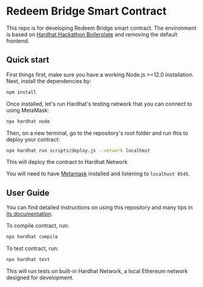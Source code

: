 # Redeem Bridge Smart Contract

This repo is for developing Redeem Bridge smart contract. The environment is based on [Hardhat Hackathon Boilerplate](https://github.com/NomicFoundation/hardhat-boilerplate) and removing the default frontend.

## Quick start

First things first, make sure you have a working Node.js >=12.0 installation. Next, install the dependencies by:

```sh
npm install
```

Once installed, let's run Hardhat's testing network that you can connect to using MetaMask:

```sh
npx hardhat node
```

Then, on a new terminal, go to the repository's root folder and run this to
deploy your contract:

```sh
npx hardhat run scripts/deploy.js --network localhost
``` 
This will deploy the contract to Hardhat Network

You will need to have [Metamask](https://metamask.io) installed and listening to `localhost 8545`.

## User Guide

You can find detailed instructions on using this repository and many tips in [its documentation](https://hardhat.org/tutorial).

To compile contract, run:

```sh
npx hardhat compile
``` 

To test contract, run:

```sh
npx hardhat test
``` 

This will run tests on built-in Hardhat Network, a local Ethereum network designed for development.
